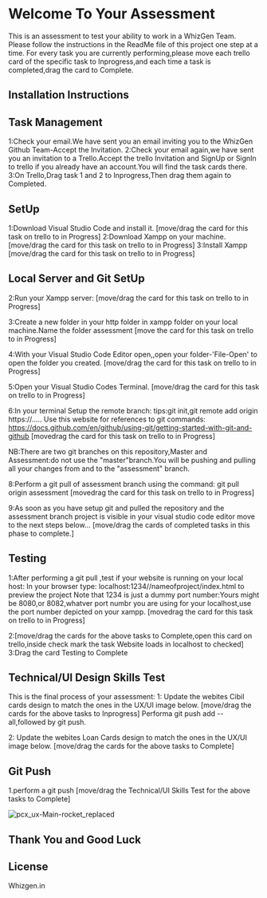 # Welcome To Your Assessment

This is an assessment to test your ability to work in a WhizGen Team.
Please follow the instructions in the ReadMe file of this project one step at a time.
For every task you are currently performing,please move each trello card of the specific task to Inprogress,and each time a task is completed,drag the card to Complete.

## Installation Instructions

## Task Management 
1:Check your email.We have sent you an email inviting you to the WhizGen Github Team-Accept the Invitation.
2:Check your email again,we have sent you an invitation to a Trello.Accept the trello Invitation and SignUp or SignIn to trello if you already have an account.You will find the task cards there.
3:On Trello,Drag task 1 and 2 to Inprogress,Then drag them again to Completed.

## SetUp
1:Download Visual Studio Code and install it.
[move/drag the card for this task on trello to in Progress]
2:Download Xampp on your machine.
[move/drag the card for this task on trello to in Progress]
3:Install Xampp
[move/drag the card for this task on trello to in Progress]


## Local Server and Git SetUp

2:Run your Xampp server:
[move/drag the card for this task on trello to in Progress]

3:Create a new folder in your http folder in xampp folder on your local machine.Name the folder assessment
[move the card for this task on trello to in Progress]

4:With your Visual Studio Code Editor open,,open your folder-'File-Open' to open the folder you created.
[move/drag the card for this task on trello to in Progress]

5:Open your Visual Studio Codes Terminal.
[move/drag the card for this task on trello to in Progress]

6:In your terminal Setup the remote branch:
tips:git init,git remote add origin https://.....
Use this website for references to git commands:
https://docs.github.com/en/github/using-git/getting-started-with-git-and-github
[movedrag the card for this task on trello to in Progress]

NB:There are two git branches on this repository,Master and Assessment:do not use the "master"branch.You will be pushing and pulling all your changes from and to the "assessment" branch.

8:Perform a git pull of assessment  branch using the command: git pull origin assessment
[movedrag the card for this task on trello to in Progress]

9:As soon as you have setup git and pulled the repository and the assessment branch project is visible in your visual studio code editor move to the next steps below...
[move/drag the cards of completed tasks in this phase to complete.]

## Testing 
1:After performing a git pull ,test if your website is running on your local host:
In your browser type: localhost:1234//nameofproject/index.html to preview the project
Note that 1234 is just a dummy port number:Yours might be 8080,or 8082,whatver port numbr you are using for your localhost,use the port number depicted on your xampp.
[movedrag the card for this task on trello to in Progress]

2:[move/drag the cards for the above tasks to Complete,open this card on trello,inside check mark the task Website loads in localhost to checked]
3:Drag the card Testing to Complete

## Technical/UI Design Skills Test
This is the final process of your assessment:
1: Update the webites Cibil cards design to match the ones in the UX/UI image below.
[move/drag the cards for the above tasks to Inprogress]
Performa git push add --all,followed by git push. 

2: Update the webites Loan Cards design to match the ones in the UX/UI image below.
[move/drag the cards for the above tasks to Complete]


## Git Push

1.perform a git push
[move/drag the Technical/UI Skills Test for the above tasks to Complete]

![pcx_ux-Main-rocket_replaced](https://user-images.githubusercontent.com/68367498/87836038-702aba80-c8ac-11ea-8ef5-f8aeac824e7d.png)


## Thank You and Good Luck

## License
Whizgen.in
